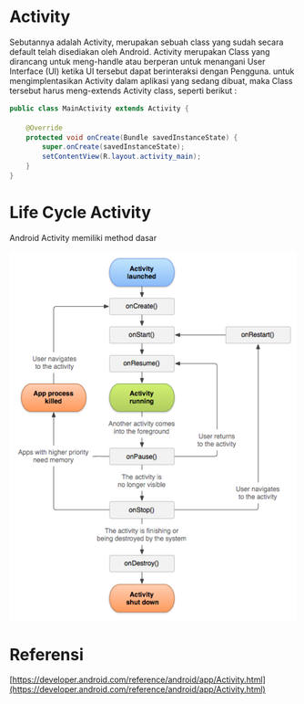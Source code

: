 # Activity

Sebutannya adalah Activity, merupakan sebuah class yang sudah secara default telah disediakan oleh Android. Activity merupakan Class yang dirancang untuk meng-handle atau berperan untuk menangani User Interface \(UI\) ketika UI tersebut dapat berinteraksi dengan Pengguna. untuk mengimplentasikan Activity dalam aplikasi yang sedang dibuat, maka Class tersebut harus meng-extends Activity class, seperti berikut :

```java
public class MainActivity extends Activity {

    @Override
    protected void onCreate(Bundle savedInstanceState) {
        super.onCreate(savedInstanceState);
        setContentView(R.layout.activity_main);
    }
}
```

# Life Cycle Activity

Android Activity memiliki method dasar

![](/assets/1_BmgNxyQaWUflgZDK96i9cg.png)

# Referensi

[https://developer.android.com/reference/android/app/Activity.html](https://developer.android.com/reference/android/app/Activity.html)

